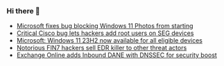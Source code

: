 ### Hi there 👋

<!--START_SECTION:feed-->
* [Microsoft fixes bug blocking Windows 11 Photos from starting](https://www.bleepingcomputer.com/news/microsoft/microsoft-fixes-bug-blocking-windows-11-photos-from-starting/)
* [Critical Cisco bug lets hackers add root users on SEG devices](https://www.bleepingcomputer.com/news/security/critical-cisco-bug-lets-hackers-add-root-users-on-seg-devices/)
* [Microsoft: Windows 11 23H2 now available for all eligible devices](https://www.bleepingcomputer.com/news/microsoft/microsoft-windows-11-23h2-now-available-for-all-eligible-devices/)
* [Notorious FIN7 hackers sell EDR killer to other threat actors](https://www.bleepingcomputer.com/news/security/notorious-fin7-hackers-sell-edr-killer-to-other-threat-actors/)
* [Exchange Online adds Inbound DANE with DNSSEC for security boost](https://www.bleepingcomputer.com/news/microsoft/exchange-online-adds-inbound-dane-with-dnssec-for-security-boost/)
<!--END_SECTION:feed-->

<!--
**frankenk/frankenk** is a ✨ _special_ ✨ repository because its `README.md` (this file) appears on your GitHub profile.

Here are some ideas to get you started:

- 🔭 I’m currently working on ...
- 🌱 I’m currently learning ...
- 👯 I’m looking to collaborate on ...
- 🤔 I’m looking for help with ...
- 💬 Ask me about ...
- 📫 How to reach me: ...
- 😄 Pronouns: ...
- ⚡ Fun fact: ...
-->



